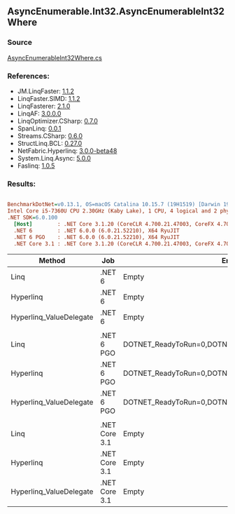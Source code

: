 ﻿## AsyncEnumerable.Int32.AsyncEnumerableInt32Where

### Source
[AsyncEnumerableInt32Where.cs](../LinqBenchmarks/AsyncEnumerable/Int32/AsyncEnumerableInt32Where.cs)

### References:
- JM.LinqFaster: [1.1.2](https://www.nuget.org/packages/JM.LinqFaster/1.1.2)
- LinqFaster.SIMD: [1.1.2](https://www.nuget.org/packages/LinqFaster.SIMD/1.0.3)
- LinqFasterer: [2.1.0](https://www.nuget.org/packages/LinqFasterer/2.1.0)
- LinqAF: [3.0.0.0](https://www.nuget.org/packages/LinqAF/3.0.0.0)
- LinqOptimizer.CSharp: [0.7.0](https://www.nuget.org/packages/LinqOptimizer.CSharp/0.7.0)
- SpanLinq: [0.0.1](https://www.nuget.org/packages/SpanLinq/0.0.1)
- Streams.CSharp: [0.6.0](https://www.nuget.org/packages/Streams.CSharp/0.6.0)
- StructLinq.BCL: [0.27.0](https://www.nuget.org/packages/StructLinq/0.27.0)
- NetFabric.Hyperlinq: [3.0.0-beta48](https://www.nuget.org/packages/NetFabric.Hyperlinq/3.0.0-beta48)
- System.Linq.Async: [5.0.0](https://www.nuget.org/packages/System.Linq.Async/5.0.0)
- Faslinq: [1.0.5](https://www.nuget.org/packages/Faslinq/1.0.5)

### Results:
``` ini

BenchmarkDotNet=v0.13.1, OS=macOS Catalina 10.15.7 (19H1519) [Darwin 19.6.0]
Intel Core i5-7360U CPU 2.30GHz (Kaby Lake), 1 CPU, 4 logical and 2 physical cores
.NET SDK=6.0.100
  [Host]        : .NET Core 3.1.20 (CoreCLR 4.700.21.47003, CoreFX 4.700.21.47101), X64 RyuJIT
  .NET 6        : .NET 6.0.0 (6.0.21.52210), X64 RyuJIT
  .NET 6 PGO    : .NET 6.0.0 (6.0.21.52210), X64 RyuJIT
  .NET Core 3.1 : .NET Core 3.1.20 (CoreCLR 4.700.21.47003, CoreFX 4.700.21.47101), X64 RyuJIT


```
|                  Method |           Job |                                                EnvironmentVariables |       Runtime | Count |     Mean |   Error |  StdDev |   Median |        Ratio | RatioSD | Allocated |
|------------------------ |-------------- |-------------------------------------------------------------------- |-------------- |------ |---------:|--------:|--------:|---------:|-------------:|--------:|----------:|
|                    Linq |        .NET 6 |                                                               Empty |      .NET 6.0 |   100 | 172.9 ms | 1.58 ms | 1.48 ms | 173.1 ms |     baseline |         |     51 KB |
|               Hyperlinq |        .NET 6 |                                                               Empty |      .NET 6.0 |   100 | 171.9 ms | 3.39 ms | 8.12 ms | 173.8 ms | 1.05x faster |   0.12x |     37 KB |
| Hyperlinq_ValueDelegate |        .NET 6 |                                                               Empty |      .NET 6.0 |   100 | 174.6 ms | 1.67 ms | 1.57 ms | 174.4 ms | 1.01x slower |   0.01x |     37 KB |
|                         |               |                                                                     |               |       |          |         |         |          |              |         |           |
|                    Linq |    .NET 6 PGO | DOTNET_ReadyToRun=0,DOTNET_TC_QuickJitForLoops=1,DOTNET_TieredPGO=1 |      .NET 6.0 |   100 | 173.2 ms | 2.31 ms | 2.16 ms | 174.0 ms |     baseline |         |     53 KB |
|               Hyperlinq |    .NET 6 PGO | DOTNET_ReadyToRun=0,DOTNET_TC_QuickJitForLoops=1,DOTNET_TieredPGO=1 |      .NET 6.0 |   100 | 174.3 ms | 0.87 ms | 0.81 ms | 174.3 ms | 1.01x slower |   0.01x |     37 KB |
| Hyperlinq_ValueDelegate |    .NET 6 PGO | DOTNET_ReadyToRun=0,DOTNET_TC_QuickJitForLoops=1,DOTNET_TieredPGO=1 |      .NET 6.0 |   100 | 170.5 ms | 3.37 ms | 6.33 ms | 173.3 ms | 1.05x faster |   0.05x |     37 KB |
|                         |               |                                                                     |               |       |          |         |         |          |              |         |           |
|                    Linq | .NET Core 3.1 |                                                               Empty | .NET Core 3.1 |   100 | 174.8 ms | 1.57 ms | 1.39 ms | 174.9 ms |     baseline |         |     51 KB |
|               Hyperlinq | .NET Core 3.1 |                                                               Empty | .NET Core 3.1 |   100 | 174.6 ms | 1.76 ms | 1.65 ms | 174.6 ms | 1.00x faster |   0.01x |     34 KB |
| Hyperlinq_ValueDelegate | .NET Core 3.1 |                                                               Empty | .NET Core 3.1 |   100 | 175.6 ms | 1.73 ms | 1.62 ms | 175.8 ms | 1.01x slower |   0.01x |     33 KB |
